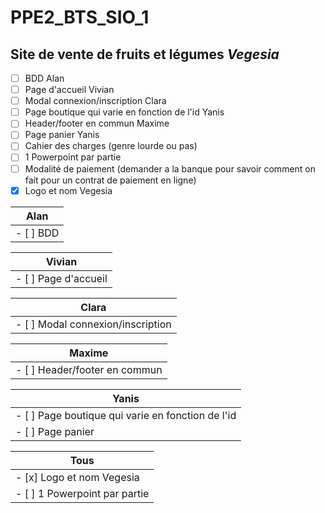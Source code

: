 # PPE2_BTS_SIO_1
## Site de vente de fruits et légumes *Vegesia*
- [ ] BDD                                           Alan
- [ ] Page d'accueil                                Vivian 
- [ ] Modal connexion/inscription                   Clara
- [ ] Page boutique qui varie en fonction de l'id   Yanis
- [ ] Header/footer en commun                       Maxime
- [ ] Page panier                                   Yanis
- [ ] Cahier des charges (genre lourde ou pas)
- [ ] 1 Powerpoint par partie
- [ ] Modalité de paiement (demander a la banque pour savoir comment on fait pour un contrat de paiement en ligne)
- [x] Logo et nom Vegesia

Alan         |
------------ |
- [ ] BDD |

Vivian       |
------------ |
- [ ] Page d'accueil |

Clara        |
------------ |
- [ ] Modal connexion/inscription |

Maxime       |
------------ |
- [ ] Header/footer en commun |

Yanis        |
------------ |
- [ ] Page boutique qui varie en fonction de l'id |
- [ ] Page panier |

Tous         |
------------ |
- [x] Logo et nom Vegesia |
- [ ] 1 Powerpoint par partie |
